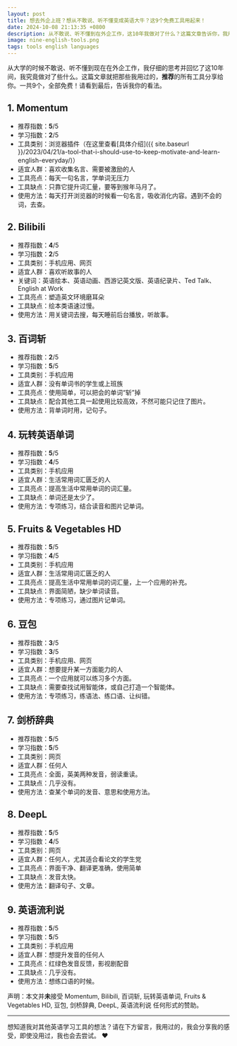 ```yaml
---
layout: post
title: 想去外企上班？想从不敢说、听不懂变成英语大牛？这9个免费工具用起来！
date: 2024-10-08 21:13:35 +0800
description: 从不敢说、听不懂到在外企工作，这10年我做对了什么？这篇文章告诉你，我用过的，而且推荐的所有工具，一共9个，全部免费！
image: nine-english-tools.png
tags: tools english languages
---
```


从大学的时候不敢说、听不懂到现在在外企工作，我仔细的思考并回忆了这10年间，我究竟做对了些什么。这篇文章就把那些我用过的，**推荐**的所有工具分享给你。一共9个，全部免费！请看到最后，告诉我你的看法。

## 1. Momentum

- 推荐指数：**5**/5 
- 学习指数：**2**/5
- 工具类别：浏览器插件（在这里查看[具体介绍]({{ site.baseurl }}/2023/04/21/a-tool-that-i-should-use-to-keep-motivate-and-learn-english-everyday/)）
- 适宜人群：喜欢收集名言、需要被激励的人
- 工具亮点：每天一句名言，学单词无压力
- 工具缺点：只靠它提升词汇量，要等到猴年马月了。
- 使用方法：每天打开浏览器的时候看一句名言，吸收消化内容。遇到不会的词，去查。

## 2. Bilibili

- 推荐指数：**4**/5 
- 学习指数：**2**/5
- 工具类别：手机应用、网页
- 适宜人群：喜欢听故事的人
- 关键词：英语绘本、英语动画、西游记英文版、英语纪录片、Ted Talk、English at Work
- 工具亮点：塑造英文环境磨耳朵
- 工具缺点：绘本类语速过慢。
- 使用方法：用关键词去搜，每天睡前后台播放，听故事。

## 3. 百词斩

- 推荐指数：**2**/5 
- 学习指数：**5**/5
- 工具类别：手机应用
- 适宜人群：没有单词书的学生或上班族
- 工具亮点：使用简单，可以把会的单词“斩”掉
- 工具缺点：配合其他工具一起使用比较高效，不然可能只记住了图片。
- 使用方法：背单词时用，记句子。

## 4. 玩转英语单词

- 推荐指数：**5**/5 
- 学习指数：**4**/5
- 工具类别：手机应用
- 适宜人群：生活常用词汇匮乏的人
- 工具亮点：提高生活中常用单词的词汇量。
- 工具缺点：单词还是太少了。
- 使用方法：专项练习，结合读音和图片记单词。

## 5. Fruits & Vegetables HD

- 推荐指数：**5**/5 
- 学习指数：**4**/5
- 工具类别：手机应用
- 适宜人群：生活常用词汇匮乏的人
- 工具亮点：提高生活中常用单词的词汇量，上一个应用的补充。
- 工具缺点：界面简陋，缺少单词读音。
- 使用方法：专项练习，通过图片记单词。

## 6. 豆包

- 推荐指数：**3**/5 
- 学习指数：**3**/5
- 工具类别：手机应用、网页
- 适宜人群：想要提升某一方面能力的人
- 工具亮点：一个应用就可以练习多个方面。
- 工具缺点：需要查找试用智能体，或自己打造一个智能体。
- 使用方法：专项练习，练语法、练口语、让纠错。

## 7. 剑桥辞典

- 推荐指数：**5**/5 
- 学习指数：**5**/5
- 工具类别：网页
- 适宜人群：任何人
- 工具亮点：全面，英美两种发音，弱读重读。
- 工具缺点：几乎没有。
- 使用方法：查某个单词的发音、意思和使用方法。

## 8. DeepL

- 推荐指数：**5**/5 
- 学习指数：**4**/5
- 工具类别：网页
- 适宜人群：任何人，尤其适合看论文的学生党
- 工具亮点：界面干净、翻译更准确，使用简单
- 工具缺点：发音太快。
- 使用方法：翻译句子、文章。

## 9. 英语流利说

- 推荐指数：**5**/5 
- 学习指数：**5**/5
- 工具类别：手机应用
- 适宜人群：想提升发音的任何人
- 工具亮点：红绿色发音反馈，影视剧配音
- 工具缺点：几乎没有。
- 使用方法：想练口语的时候。

声明：本文并**未**接受 Momentum, Bilibili, 百词斩, 玩转英语单词, Fruits & Vegetables HD, 豆包, 剑桥辞典, DeepL, 英语流利说 任何形式的赞助。

---

想知道我对其他英语学习工具的想法？请在下方留言，我用过的，我会分享我的感受，即使没用过，我也会去尝试。 ❤️
